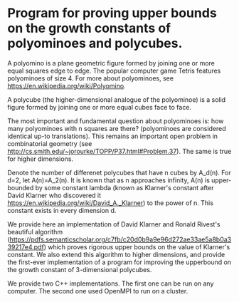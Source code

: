 # Program for proving upper bounds on the growth constants of polyominoes and polycubes.

A polyomino is a plane geometric figure formed by joining one or more equal squares edge to edge. The popular computer game Tetris features polyominoes of size 4. For more about polyominoes, see https://en.wikipedia.org/wiki/Polyomino.

A polycube (the higher-dimensional analogue of the polyominoe) is a solid figure formed by joining one or more equal cubes face to face.

The most important and fundamental question about polyominoes is: how many polyominoes with n squares are there? (polyominoes are considered identical up-to translations). This remains an important open problem in combinatorial geometry (see http://cs.smith.edu/~jorourke/TOPP/P37.html#Problem.37). The same is true for higher dimensions.

Denote the number of differenet polycubes that have n cubes by A_d(n). For d=2, let A(n)=A_2(n). It is known that as n approaches infinity, A(n) is upper-bounded by some constant lambda (known as Klarner's constant after David Klarner who discovered it https://en.wikipedia.org/wiki/David_A._Klarner) to the power of n. This constant exists in every dimension d.

We provide here an implementation of David Klarner and Ronald Rivest's beautiful algorithm (https://pdfs.semanticscholar.org/c7fb/c20d0b9a9e96d272ae33ae5a8b0a339217e4.pdf) which proves rigorous upper bounds on the value of Klarner's constant. 
We also extend this algorithm to higher dimensions, and provide the first-ever implementation of a program for improving the upperbound on the growth constant of 3-dimensional polycubes. 

We provide two C++ implementations. The first one can be run on any computer. The second one used OpenMPI to run on a cluster. 

